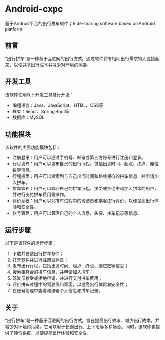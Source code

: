# Android-cxpc
基于Android平台的出行拼车软件；Ride-sharing software based on Android platform

## 前言

“出行拼车”是一种基于互联网的出行方式，通过软件将有相同出行需求的人连接起来，以便共享出行成本并减少对环境的污染。

## 开发工具

该软件使用以下开发工具进行开发：

- 编程语言：Java、JavaScript、HTML、CSS等
- 框架：React、Spring Boot等
- 数据库：MySQL

## 功能模块

该软件的主要功能模块包括：

- 注册登录：用户可以通过手机号、邮箱或第三方账号进行注册和登录。
- 行程发布：用户可以发布自己的出行行程，包括出发时间、起点、终点、座位数等信息。
- 行程搜索：用户可以搜索到与自己出行时间和路线相符的拼车信息，并申请加入拼车。
- 拼车管理：用户可以管理自己的拼车行程、接受或拒绝申请加入拼车的用户，并进行支付拼车费用等操作。
- 评价系统：用户可以对拼车过程中的驾驶员和乘客进行评价，以便提高出行体验和安全性。
- 账号管理：用户可以管理自己的个人信息、头像、拼车记录等信息。

## 运行步骤

以下是该软件的运行步骤：

1. 下载并安装出行拼车软件；
2. 打开软件并进行注册或登录；
3. 发布出行行程，包括出发时间、起点、终点、座位数等信息；
4. 搜索相符合的拼车信息，并申请加入拼车；
5. 驾驶员接受或拒绝申请，并进行支付拼车费用；
6. 评价拼车过程中的驾驶员和乘客，以提高出行体验和安全性；
7. 在账号管理中查看和编辑个人信息和拼车记录。

## 关于

“出行拼车”是一种基于互联网的出行方式，旨在提高出行效率、减少出行成本，并减少对环境的污染。它可以用于长途出行、上下班等多种场合。同时，该软件也提供了评价系统，以便提高出行体验和安全性。

